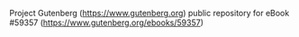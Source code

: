 Project Gutenberg (https://www.gutenberg.org) public repository for
eBook #59357 (https://www.gutenberg.org/ebooks/59357)
